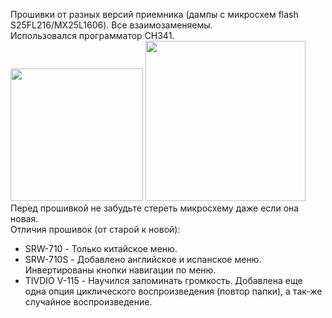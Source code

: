 Прошивки от разных версий приемника (дампы с микросхем flash S25FL216/MX25L1606). Все взаимозаменяемы.<br /> 
Использовался программатор CH341.<br />
<img src="../../../blob/master/dumps/CH341.jpg" width="212"/>
<a target="_blank" href="../../../raw/master/dumps/program.png"><img src="../../../blob/master/dumps/program.png" width="256"/></a><br />
Перед прошивкой не забудьте стереть микросхему даже если она новая.<br /> 
Отличия прошивок (от старой к новой):
<ul> 
  <li>SRW-710 - Только китайское меню.</li>
  <li>SRW-710S - Добавлено английское и испанское меню. Инвертированы кнопки навигации по меню.</li>
  <li>TIVDIO V-115 - Научился запоминать громкость. Добавлена еще одна опция циклического воспроизведения (повтор папки), а так-же случайное воспроизведение.</li>
</ul>
